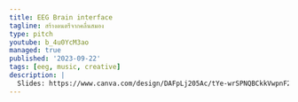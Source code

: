 ```yaml
---
title: EEG Brain interface
tagline: สร้างดนตรีจากคลื่นสมอง
type: pitch
youtube: b_4u0YcM3ao
managed: true
published: '2023-09-22'
tags: [eeg, music, creative]
description: |
  Slides: https://www.canva.com/design/DAFpLj205Ac/tYe-wrSPNQBCkkVwpnF2Mg/view
---
```

